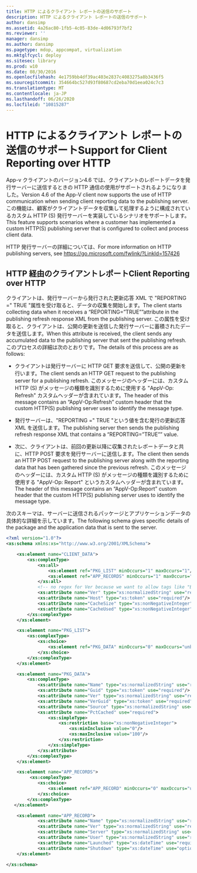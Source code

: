 ```yaml
---
title: HTTP によるクライアント レポートの送信のサポート
description: HTTP によるクライアント レポートの送信のサポート
author: dansimp
ms.assetid: 4a26ac80-1fb5-4c05-83de-4d06793f7bf2
ms.reviewer: ''
manager: dansimp
ms.author: dansimp
ms.pagetype: mdop, appcompat, virtualization
ms.mktglfcycl: deploy
ms.sitesec: library
ms.prod: w10
ms.date: 08/30/2016
ms.openlocfilehash: 4e1759bb4df39ac403e2837c4083275a8b3436f5
ms.sourcegitcommit: 354664bc527d93f80687cd2eba70d1eea024c7c3
ms.translationtype: MT
ms.contentlocale: ja-JP
ms.lasthandoff: 06/26/2020
ms.locfileid: "10815287"
---
```

# <span data-ttu-id="8d565-103">HTTP によるクライアント レポートの送信のサポート</span><span class="sxs-lookup"><span data-stu-id="8d565-103">Support for Client Reporting over HTTP</span></span>


<span data-ttu-id="8d565-104">App-v クライアントのバージョン4.6 では、クライアントのレポートデータを発行サーバーに送信するときの HTTP 通信の使用がサポートされるようになりました。</span><span class="sxs-lookup"><span data-stu-id="8d565-104">Version 4.6 of the App-V client now supports the use of HTTP communication when sending client reporting data to the publishing server.</span></span> <span data-ttu-id="8d565-105">この機能は、顧客がクライアントデータを収集して処理するように構成されているカスタム HTTP (S) 発行サーバーを実装しているシナリオをサポートします。</span><span class="sxs-lookup"><span data-stu-id="8d565-105">This feature supports scenarios where a customer has implemented a custom HTTP(S) publishing server that is configured to collect and process client data.</span></span>

<span data-ttu-id="8d565-106">HTTP 発行サーバーの詳細については、</span><span class="sxs-lookup"><span data-stu-id="8d565-106">For more information on HTTP publishing servers, see</span></span> <https://go.microsoft.com/fwlink/?LinkId=157426>

## <span data-ttu-id="8d565-107">HTTP 経由のクライアントレポート</span><span class="sxs-lookup"><span data-stu-id="8d565-107">Client Reporting over HTTP</span></span>


<span data-ttu-id="8d565-108">クライアントは、発行サーバーから発行された更新応答 XML で "REPORTING =" TRUE "属性を受け取ると、データの収集を開始します。</span><span class="sxs-lookup"><span data-stu-id="8d565-108">The client starts collecting data when it receives a “REPORTING=”TRUE””attribute in the publishing refresh response XML from the publishing server.</span></span> <span data-ttu-id="8d565-109">この属性を受け取ると、クライアントは、公開の更新を送信した発行サーバーに蓄積されたデータを送信します。</span><span class="sxs-lookup"><span data-stu-id="8d565-109">When this attribute is received, the client sends any accumulated data to the publishing server that sent the publishing refresh.</span></span> <span data-ttu-id="8d565-110">このプロセスの詳細は次のとおりです。</span><span class="sxs-lookup"><span data-stu-id="8d565-110">The details of this process are as follows:</span></span>

-   <span data-ttu-id="8d565-111">クライアントは発行サーバーに HTTP GET 要求を送信して、公開の更新を行います。</span><span class="sxs-lookup"><span data-stu-id="8d565-111">The client sends an HTTP GET request to the publishing server for a publishing refresh.</span></span> <span data-ttu-id="8d565-112">このメッセージのヘッダーには、カスタム HTTP (S) がメッセージの種類を識別するために使用する "AppV-Op: Refresh" カスタムヘッダーが含まれています。</span><span class="sxs-lookup"><span data-stu-id="8d565-112">The header of this message contains an “AppV-Op:Refresh” custom header that the custom HTTP(S) publishing server uses to identify the message type.</span></span>

-   <span data-ttu-id="8d565-113">発行サーバーは、"REPORTING =" TRUE "という値を含む発行の更新応答 XML を送信します。</span><span class="sxs-lookup"><span data-stu-id="8d565-113">The publishing server then sends the publishing refresh response XML that contains a “REPORTING=”TRUE”” value.</span></span>

-   <span data-ttu-id="8d565-114">次に、クライアントは、前回の更新以降に収集されたレポートデータと共に、HTTP POST 要求を発行サーバーに送信します。</span><span class="sxs-lookup"><span data-stu-id="8d565-114">The client then sends an HTTP POST request to the publishing server along with the reporting data that has been gathered since the previous refresh.</span></span> <span data-ttu-id="8d565-115">このメッセージのヘッダーには、カスタム HTTP (S) がメッセージの種類を識別するために使用する "AppV-Op: Report" というカスタムヘッダーが含まれています。</span><span class="sxs-lookup"><span data-stu-id="8d565-115">The header of this message contains an “AppV-Op:Report” custom header that the custom HTTP(S) publishing server uses to identify the message type.</span></span>

<span data-ttu-id="8d565-116">次のスキーマは、サーバーに送信されるパッケージとアプリケーションデータの具体的な詳細を示しています。</span><span class="sxs-lookup"><span data-stu-id="8d565-116">The following schema gives specific details of the package and the application data that is sent to the server.</span></span>

```xml
<?xml version="1.0"?>
<xs:schema xmlns:xs="http://www.w3.org/2001/XMLSchema">

    <xs:element name="CLIENT_DATA">
        <xs:complexType>
            <xs:all>
                <xs:element ref="PKG_LIST" minOccurs="1" maxOccurs="1"/>
                <xs:element ref="APP_RECORDS" minOccurs="1" maxOccurs="1"/>
            </xs:all>
            <!-- no regex for Ver because we want to allow tags like "Beta" -->
            <xs:attribute name="Ver" type="xs:normalizedString" use="required"/>
            <xs:attribute name="Host" type="xs:token" use="required"/>
            <xs:attribute name="CacheSize" type="xs:nonNegativeInteger" use="required"/>
            <xs:attribute name="CacheUsed" type="xs:nonNegativeInteger" use="required"/>
        </xs:complexType>
    </xs:element>

    <xs:element name="PKG_LIST">
        <xs:complexType>
            <xs:choice>
                <xs:element ref="PKG_DATA" minOccurs="0" maxOccurs="unbounded"/>
            </xs:choice>
        </xs:complexType>
    </xs:element>

    <xs:element name="PKG_DATA">
        <xs:complexType>
            <xs:attribute name="Name" type="xs:normalizedString" use="required"/>
            <xs:attribute name="Guid" type="xs:token" use="required"/>
            <xs:attribute name="Ver" type="xs:normalizedString" use="required"/>
            <xs:attribute name="VerGuid" type="xs:token" use="required"/>
            <xs:attribute name="Source" type="xs:normalizedString" use="required"/>
            <xs:attribute name="PctCached" use="required">
                <xs:simpleType>
                    <xs:restriction base="xs:nonNegativeInteger">
                        <xs:minInclusive value="0"/>
                        <xs:maxInclusive value="100"/>
                    </xs:restriction>
                </xs:simpleType>
            </xs:attribute>
        </xs:complexType>
    </xs:element>

    <xs:element name="APP_RECORDS">
         <xs:complexType>
            <xs:choice>
                <xs:element ref="APP_RECORD" minOccurs="0" maxOccurs="unbounded"/>
            </xs:choice>
        </xs:complexType>
   </xs:element>

    <xs:element name="APP_RECORD">
            <xs:attribute name="Name" type="xs:normalizedString" use="required"/>
            <xs:attribute name="Ver" type="xs:normalizedString" use="required"/>
            <xs:attribute name="Server" type="xs:normalizedString" use="required"/>
            <xs:attribute name="User" type="xs:normalizedString" use="required"/>
            <xs:attribute name="Launched" type="xs:dateTime" use="required"/>
            <xs:attribute name="Shutdown" type="xs:dateTime" use="optional"/>
    </xs:element>

</xs:schema>
```

 

 






